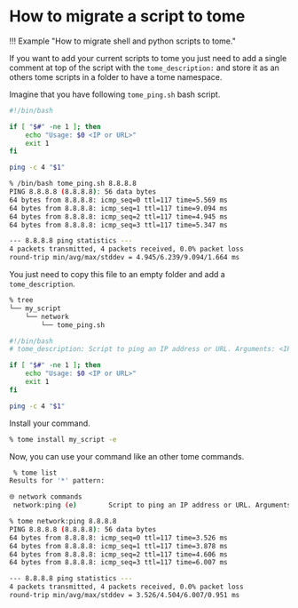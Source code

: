 # How to migrate a script to tome

!!! Example "How to migrate shell and python scripts to tome."

If you want to add your current scripts to tome you just need to add a single comment at top of the script with the `tome_description:` and store it as an others tome scripts in a folder to have a tome namespace.

Imagine that you have following `tome_ping.sh` bash script.

```bash
#!/bin/bash

if [ "$#" -ne 1 ]; then
    echo "Usage: $0 <IP or URL>"
    exit 1
fi

ping -c 4 "$1"
```

```bash
% /bin/bash tome_ping.sh 8.8.8.8
PING 8.8.8.8 (8.8.8.8): 56 data bytes
64 bytes from 8.8.8.8: icmp_seq=0 ttl=117 time=5.569 ms
64 bytes from 8.8.8.8: icmp_seq=1 ttl=117 time=9.094 ms
64 bytes from 8.8.8.8: icmp_seq=2 ttl=117 time=4.945 ms
64 bytes from 8.8.8.8: icmp_seq=3 ttl=117 time=5.347 ms

--- 8.8.8.8 ping statistics ---
4 packets transmitted, 4 packets received, 0.0% packet loss
round-trip min/avg/max/stddev = 4.945/6.239/9.094/1.664 ms
```

You just need to copy this file to an empty folder and add a `tome_description`.

```bash
% tree
└── my_script
    └── network
        └── tome_ping.sh
```

```bash
#!/bin/bash
# tome_description: Script to ping an IP address or URL. Arguments: <IP or URL>.

if [ "$#" -ne 1 ]; then
    echo "Usage: $0 <IP or URL>"
    exit 1
fi

ping -c 4 "$1"
```

Install your command.

```bash
% tome install my_script -e
```

Now, you can use your command like an other tome commands.

```bash
 % tome list
Results for '*' pattern:

🌐 network commands
 network:ping (e)        Script to ping an IP address or URL. Arguments: <IP or URL>.
```

```bash
% tome network:ping 8.8.8.8
PING 8.8.8.8 (8.8.8.8): 56 data bytes
64 bytes from 8.8.8.8: icmp_seq=0 ttl=117 time=3.526 ms
64 bytes from 8.8.8.8: icmp_seq=1 ttl=117 time=3.878 ms
64 bytes from 8.8.8.8: icmp_seq=2 ttl=117 time=4.606 ms
64 bytes from 8.8.8.8: icmp_seq=3 ttl=117 time=6.007 ms

--- 8.8.8.8 ping statistics ---
4 packets transmitted, 4 packets received, 0.0% packet loss
round-trip min/avg/max/stddev = 3.526/4.504/6.007/0.951 ms
```
